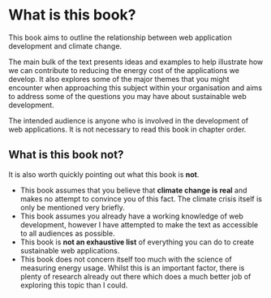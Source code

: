 # What is this book?

This book aims to outline the relationship between web application development and climate change.

The main bulk of the text presents ideas and examples to help illustrate how we can contribute to reducing the energy cost of the applications we develop. It also explores some of the major themes that you might encounter when approaching this subject within your organisation and aims to address some of the questions you may have about sustainable web development.

The intended audience is anyone who is involved in the development of web applications. It is not necessary to read this book in chapter order.

## What is this book not?

It is also worth quickly pointing out what this book is **not**.

- This book assumes that you believe that **climate change is real** and makes no attempt to convince you of this fact. The climate crisis itself is only be mentioned very briefly.
- This book assumes you already have a working knowledge of web development, however I have attempted to make the text as accessible to all audiences as possible.
- This book is **not an exhaustive list** of everything you can do to create sustainable web applications.
- This book does not concern itself too much with the science of measuring energy usage. Whilst this is an important factor, there is plenty of research already out there which does a much better job of exploring this topic than I could.
